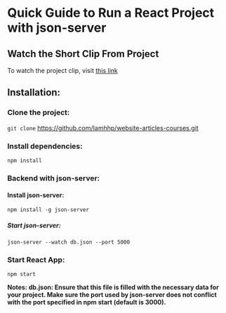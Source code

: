 # Quick Guide to Run a React Project with json-server

## Watch the Short Clip From Project

To watch the project clip, visit [this link](https://www.aparat.com/Software_hp)

## Installation:

### Clone the project:

`git clone` https://github.com/Iamhhp/website-articles-courses.git

### Install dependencies:

`npm install`

### Backend with json-server:

#### Install json-server:

`npm install -g json-server`

##### Start json-server:

`json-server --watch db.json --port 5000`

### Start React App:

`npm start`

**Notes: db.json: Ensure that this file is filled with the necessary data for your project. Make sure the port used by json-server does not conflict with the port specified in npm start (default is 3000).**
